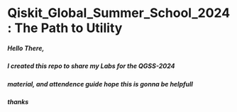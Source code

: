 # Qiskit_Global_Summer_School_2024: The Path to Utility
##### Hello There, 
##### I created this repo to share my Labs for the QGSS-2024 
##### material, and attendence guide hope this is gonna be helpfull
##### thanks

